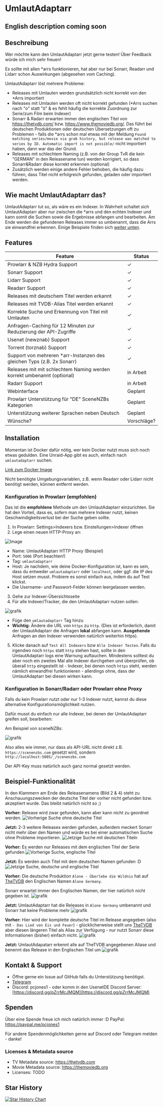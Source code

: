 # UmlautAdaptarr

## English description coming soon

## Beschreibung
Wer möchte kann den UmlautAdaptarr jetzt gerne testen! Über Feedback würde ich mich sehr freuen!

Es sollte mit allen *arrs funktionieren, hat aber nur bei Sonarr, Readarr und Lidarr schon Auswirkungen (abgesehen vom Caching).

UmlautAdaptarr löst mehrere Probleme:
- Releases mit Umlauten werden grundsätzlich nicht korrekt von den *Arrs importiert
- Releases mit Umlauten werden oft nicht korrekt gefunden (*Arrs suchen nach "o" statt "ö" & es fehlt häufig die korrekte Zuordnung zur Serie/zum Film beim Indexer)
- Sonarr & Radarr erwarten immer den englischen Titel von https://thetvdb.com/ bzw. https://www.themoviedb.org/. Das führt bei deutschen Produktionen oder deutschen Übersetzungen oft zu Problemen - falls die *arrs schon mal etwas mit der Meldung `Found matching series/movie via grab history, but release was matched to series by ID. Automatic import is not possible/` nicht importiert haben, dann war das der Grund.
- Releases mit schlechtem Naming (z.B. von der Group TvR die kein "GERMAN" in den Releasename tun) werden korrigiert, so dass Sonarr&Radarr diese korrekt erkennen (optional)
- Zusätzlich werden einige andere Fehler behoben, die häufig dazu führen, dass Titel nicht erfolgreich gefunden, geladen oder importiert werden.

## Wie macht UmlautAdaptarr das?
UmlautAdaptarr tut so, als wäre es ein Indexer. In Wahrheit schaltet sich UmlautAdaptarr aber nur zwischen die *arrs und den echten Indexer und kann somit die Suchen sowie die Ergebnisse abfangen und bearbeiten.
Am Ende werden die gefundenen Releases immer so umbenannt, dass die Arrs sie einwandfrei erkennen.
Einige Beispiele finden sich [weiter unten](https://github.com/PCJones/UmlautAdaptarr?tab=readme-ov-file#beispiel-funktionalit%C3%A4t).


## Features

| Feature                                                           | Status        |
|-------------------------------------------------------------------|---------------|
| Prowlarr & NZB Hydra Support                                                    | ✓|
| Sonarr Support                                         | ✓             |
| Lidarr Support                                                    | ✓|
| Readarr Support                                                   | ✓       |
| Releases mit deutschem Titel werden erkannt   | ✓             |
| Releases mit TVDB-Alias Titel werden erkannt  | ✓             |
| Korrekte Suche und Erkennung von Titel mit Umlauten                            | ✓             |
| Anfragen-Caching für 12 Minuten zur Reduzierung der API-Zugriffe   | ✓             |
| Usenet (newznab) Support                                          |✓|
| Torrent (torznab) Support                                         |✓|
| Support von mehreren *arr-Instanzen des gleichen Typs (z.B. 2x Sonarr)                               | ✓             
| Releases mit mit schlechtem Naming werden korrekt umbenannt (optional) | in Arbeit             |
| Radarr Support                                                    | in Arbeit       |
| Webinterface              | Geplant       |
| Prowlarr Unterstützung für "DE" SceneNZBs Kategorien              | Geplant       |
| Unterstützung weiterer Sprachen neben Deutsch                     | Geplant       |
| Wünsche?                                                          | Vorschläge?   |


## Installation
Momentan ist Docker dafür nötig, wer kein Docker nutzt muss sich noch etwas gedulden. Eine Unraid-App gibt es auch, einfach nach `umlautadaptarr` suchen.

[Link zum Docker Image](https://hub.docker.com/r/pcjones/umlautadaptarr)

Nicht benötigte Umgebungsvariablen, z.B. wenn Readarr oder Lidarr nicht benötigt werden, können entfernt werden.

### Konfiguration in Prowlarr (**empfohlen**)
Das ist die **empfohlene** Methode um den UmlautAdaptarr einzurichten. Sie hat den Vorteil, dass es, sofern man mehrere Indexer nutzt, keinen Geschwindigkeitsverlust bei der Suche geben sollte.

1) In Prowlarr: Settings>Indexers bzw. Einstellungen>Indexer öffnen
2) Lege einen neuen HTTP-Proxy an:

![Image](https://github.com/PCJones/UmlautAdaptarr/assets/377223/b97418d8-d972-4e3c-9d2f-3a830a5ac0a3)

- Name: UmlautAdaptarr HTTP Proxy (Beispiel)
- Port: `5006` (Port beachten!) 
- Tag: `umlautadaptarr`
- Host: Je nachdem, wie deine Docker-Konfiguration ist, kann es sein, dass du entweder `umlautadaptarr` oder `localhost`, oder ggf. die IP des Host setzen musst. Probiere es sonst einfach aus, indem du auf Test klickst.
- Die Username- und Passwort-Felder können leergelassen werden.
3) Gehe zur Indexer-Übersichtsseite
4) Für alle Indexer/Tracker, die den UmlautAdaptarr nutzen sollen:

![grafik](https://github.com/PCJones/UmlautAdaptarr/assets/377223/3daea3f1-7c7b-4982-84e2-ea6a42d90fba)

  - Füge den `umlautadaptarr` Tag hinzu
  - **Wichtig:** Ändere die URL von `https` zu `http`. (Dies ist erforderlich, damit der UmlautAdaptarr die Anfragen **lokal** abfangen kann. **Ausgehende** Anfragen an den Indexer verwenden natürlich weiterhin https).
5) Klicke danach auf `Test All Indexers` bzw `Alle Indexer Testen`. Falls du irgendwo noch `https` statt `http` stehen hast, sollte in den UmlautAdaptarr logs eine Warnung auftauchen. Mindestens solltest du aber noch ein zweites Mal alle Indexer durchgehen und überprüfen, ob überall `http` eingestellt ist - Indexer, bei denen noch `https` steht, werden nämlich einwandfrei funktionieren - allerdings ohne, dass der UmlautAdaptarr bei diesen wirken kann.

### Konfiguration in Sonarr/Radarr oder Prowlarr ohne Proxy
Falls du kein Prowlarr nutzt oder nur 1-3 Indexer nutzt, kannst du diese alternative Konfigurationsmöglichkeit nutzen.

Dafür musst du einfach nur alle Indexer, bei denen der UmlautAdaptarr greifen soll, bearbeiten:

Am Beispiel von sceneNZBs:

![grafik](https://github.com/PCJones/UmlautAdaptarr/assets/377223/07c7ca45-e0e5-4a82-af63-365bb23c55c9)

Also alles wie immer, nur dass als API-URL nicht direkt z.B. `https://scenenzbs.com` gesetzt wird, sondern 
`http://localhost:5005/_/scenenzbs.com`

Der API-Key muss natürlich auch ganz normal gesetzt werden.

## Beispiel-Funktionalität
In den Klammern am Ende des Releasenamens (Bild 2 & 4) steht zu Anschauungszwecken der deutsche Titel der vorher nicht gefunden bzw. akzeptiert wurde. Das bleibt natürlich nicht so ;)

**Vorher:** Release wird zwar gefunden, kann aber kann nicht zu geordnet werden.
![Vorherige Suche ohne deutsche Titel](https://github.com/PCJones/UmlautAdaptarr/assets/377223/1fce2909-a36c-4f1b-8497-85903357fee3)

**Jetzt:** 2-3 weitere Releases werden gefunden, außerdem meckert Sonarr nicht mehr über den Namen und würde es bei einer automatischen Suche ohne Probleme importieren.
![Jetzige Suche mit deutschen Titeln](https://github.com/PCJones/UmlautAdaptarr/assets/377223/0edf43ba-2beb-4f22-aaf4-30f9a619dbd6)


**Vorher:** Es werden nur Releases mit dem englischen Titel der Serie gefunden
![Vorherige Suche, englische Titel](https://github.com/PCJones/UmlautAdaptarr/assets/377223/ed7ca0fa-ac36-4584-87ac-b29f32dd9ace)

**Jetzt:**  Es werden auch Titel mit dem deutschen Namen gefunden :D
![Jetzige Suche, deutsche und englische Titel](https://github.com/PCJones/UmlautAdaptarr/assets/377223/1c2dbe1a-5943-4fc4-91ef-29708082900e)


**Vorher:** Die deutsche Produktion `Alone - Überlebe die Wildnis` hat auf [TheTVDB](https://thetvdb.com/series/alone-uberlebe-die-wildnis) den Englischen Namen `Alone Germany`.

Sonarr erwartet immer den Englischen Namen, der hier natürlich nicht gegeben ist.
![grafik](https://github.com/PCJones/UmlautAdaptarr/assets/377223/62158f77-ecc2-4747-af85-4b8f94f51ab4)

**Jetzt:** UmlautAdaptarr hat die Releases in `Alone Germany` umbenannt und Sonarr hat keine Probleme mehr
![grafik](https://github.com/PCJones/UmlautAdaptarr/assets/377223/57539ffc-b8a6-4255-a7f8-03079c10b1e8)

**Vorher:** Hier wird der komplette deutsche Titel im Release angegeben (also mit `- Das Lied von Eis und Feuer`) - glücklicherweise stellt uns [TheTVDB](https://thetvdb.com/series/game-of-thrones) aber diesen längeren Titel als Alias zur Verfügung - nur nutzt Sonarr diese Informationen (bisher) einfach nicht.
![grafik](https://github.com/PCJones/UmlautAdaptarr/assets/377223/8f3297bd-ebe4-42de-b4e6-952882c8b902)

**Jetzt:** UmlautAdapatarr erkennt alle auf TheTVDB angegebenen Aliase und benennt das Release in den Englischen Titel um
![grafik](https://github.com/PCJones/UmlautAdaptarr/assets/377223/52f0caf5-6e9d-442e-9018-ba29f954a890)

## Kontakt & Support
- Öffne gerne ein Issue auf GitHub falls du Unterstützung benötigst.
- [Telegram](https://t.me/pc_jones)
- Discord: pcjones1 - oder komm in den UsenetDE Discord Server: [https://discord.gg/pZrrMcJMQM](https://discord.gg/pZrrMcJMQM)

## Spenden
Über eine Spende freue ich mich natürlich immer :D
PayPal: https://paypal.me/pcjones1

Für andere Spendenmöglichkeiten gerne auf Discord oder Telegram melden - danke!

### Licenses & Metadata source
- TV Metadata source: https://thetvdb.com
- Movie Metadata source: https://themoviedb.org
- Licenses: TODO

## Star History

[![Star History Chart](https://api.star-history.com/svg?repos=pcjones/umlautadaptarr&type=Date)](https://star-history.com/#pcjones/umlautadaptarr&Date)
